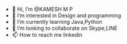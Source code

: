 - 👋 Hi, I’m @KAMESH M P
- 👀 I’m interested in Design and programming
- 🌱 I’m currently learning Java,Python
- 💞️ I’m looking to collaborate on Skype,LINE
- 📫 How to reach me linkedin

<!---
KAMESH0809/KAMESH0809 is a ✨ special ✨ repository because its `README.md` (this file) appears on your GitHub profile.
You can click the Preview link to take a look at your changes.
--->
